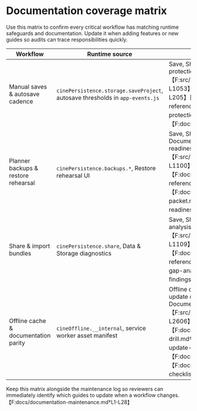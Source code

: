 # Documentation coverage matrix

Use this matrix to confirm every critical workflow has matching runtime safeguards and documentation.
Update it when adding features or new guides so audits can trace responsibilities quickly.

| Workflow | Runtime source | Documentation surfaces |
| --- | --- | --- |
| Manual saves & autosave cadence | `cinePersistence.storage.saveProject`, autosave thresholds in `app-events.js` | Save, Share & Restore reference; Data protection playbook; Operations checklist.【F:src/scripts/modules/persistence.js†L1036-L1053】【F:src/scripts/app-events.js†L86-L205】【F:docs/save-share-restore-reference.md†L6-L44】【F:docs/data-protection-playbook.md†L21-L35】【F:docs/operations-checklist.md†L1-L29】 |
| Planner backups & restore rehearsal | `cinePersistence.backups.*`, Restore rehearsal UI | Save, Share & Restore reference; Documentation verification packet; Offline readiness guide.【F:src/scripts/modules/persistence.js†L1092-L1100】【F:index.html†L2581-L2708】【F:docs/save-share-restore-reference.md†L17-L33】【F:docs/documentation-verification-packet.md†L1-L33】【F:docs/offline-readiness.md†L16-L37】 |
| Share & import bundles | `cinePersistence.share`, Data & Storage diagnostics | Save, Share & Restore reference; Feature gap analysis; Review findings.【F:src/scripts/modules/persistence.js†L1105-L1109】【F:index.html†L2722-L2778】【F:docs/save-share-restore-reference.md†L35-L47】【F:docs/feature-gap-analysis.md†L1-L30】【F:docs/review-findings.md†L1-L33】 |
| Offline cache & documentation parity | `cineOffline.__internal`, service worker asset manifest | Offline cache verification drill; Documentation update checklist; Translation guide; Documentation audit checklist.【F:src/scripts/modules/offline.js†L2555-L2606】【F:service-worker.js†L192-L240】【F:docs/offline-cache-verification-drill.md†L1-L63】【F:docs/documentation-update-checklist.md†L1-L68】【F:docs/translation-guide.md†L1-L56】【F:docs/documentation-audit-checklist.md†L1-L40】 |

Keep this matrix alongside the maintenance log so reviewers can immediately identify which guides to
update when a workflow changes.【F:docs/documentation-maintenance.md†L1-L28】
